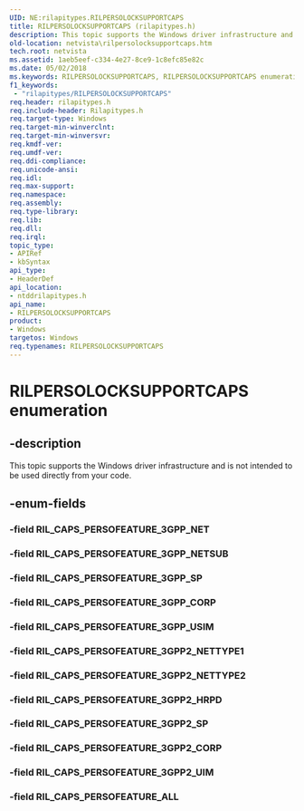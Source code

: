 ```yaml
---
UID: NE:rilapitypes.RILPERSOLOCKSUPPORTCAPS
title: RILPERSOLOCKSUPPORTCAPS (rilapitypes.h)
description: This topic supports the Windows driver infrastructure and is not intended to be used directly from your code.
old-location: netvista\rilpersolocksupportcaps.htm
tech.root: netvista
ms.assetid: 1aeb5eef-c334-4e27-8ce9-1c8efc85e82c
ms.date: 05/02/2018
ms.keywords: RILPERSOLOCKSUPPORTCAPS, RILPERSOLOCKSUPPORTCAPS enumeration [Network Drivers Starting with Windows Vista], RIL_CAPS_PERSOFEATURE_3GPP2_CORP, RIL_CAPS_PERSOFEATURE_3GPP2_HRPD, RIL_CAPS_PERSOFEATURE_3GPP2_NETTYPE1, RIL_CAPS_PERSOFEATURE_3GPP2_NETTYPE2, RIL_CAPS_PERSOFEATURE_3GPP2_SP, RIL_CAPS_PERSOFEATURE_3GPP2_UIM, RIL_CAPS_PERSOFEATURE_3GPP_CORP, RIL_CAPS_PERSOFEATURE_3GPP_NETSUB, RIL_CAPS_PERSOFEATURE_3GPP_SP, RIL_CAPS_PERSOFEATURE_3GPP_USIM, RIL_CAPS_PERSOFEATURE_ALL, netvista.rilpersolocksupportcaps, ntddrilapitypes/RILPERSOLOCKSUPPORTCAPS, ntddrilapitypes/RIL_CAPS_PERSOFEATURE_3GPP2_CORP, ntddrilapitypes/RIL_CAPS_PERSOFEATURE_3GPP2_HRPD, ntddrilapitypes/RIL_CAPS_PERSOFEATURE_3GPP2_NETTYPE1, ntddrilapitypes/RIL_CAPS_PERSOFEATURE_3GPP2_NETTYPE2, ntddrilapitypes/RIL_CAPS_PERSOFEATURE_3GPP2_SP, ntddrilapitypes/RIL_CAPS_PERSOFEATURE_3GPP2_UIM, ntddrilapitypes/RIL_CAPS_PERSOFEATURE_3GPP_CORP, ntddrilapitypes/RIL_CAPS_PERSOFEATURE_3GPP_NETSUB, ntddrilapitypes/RIL_CAPS_PERSOFEATURE_3GPP_SP, ntddrilapitypes/RIL_CAPS_PERSOFEATURE_3GPP_USIM, ntddrilapitypes/RIL_CAPS_PERSOFEATURE_ALL
f1_keywords:
 - "rilapitypes/RILPERSOLOCKSUPPORTCAPS"
req.header: rilapitypes.h
req.include-header: Rilapitypes.h
req.target-type: Windows
req.target-min-winverclnt: 
req.target-min-winversvr: 
req.kmdf-ver: 
req.umdf-ver: 
req.ddi-compliance: 
req.unicode-ansi: 
req.idl: 
req.max-support: 
req.namespace: 
req.assembly: 
req.type-library: 
req.lib: 
req.dll: 
req.irql: 
topic_type:
- APIRef
- kbSyntax
api_type:
- HeaderDef
api_location:
- ntddrilapitypes.h
api_name:
- RILPERSOLOCKSUPPORTCAPS
product:
- Windows
targetos: Windows
req.typenames: RILPERSOLOCKSUPPORTCAPS
---
```


# RILPERSOLOCKSUPPORTCAPS enumeration


## -description


This topic supports the Windows driver infrastructure and is not intended to be used directly from your code.


## -enum-fields




### -field RIL_CAPS_PERSOFEATURE_3GPP_NET


### -field RIL_CAPS_PERSOFEATURE_3GPP_NETSUB


### -field RIL_CAPS_PERSOFEATURE_3GPP_SP


### -field RIL_CAPS_PERSOFEATURE_3GPP_CORP


### -field RIL_CAPS_PERSOFEATURE_3GPP_USIM


### -field RIL_CAPS_PERSOFEATURE_3GPP2_NETTYPE1


### -field RIL_CAPS_PERSOFEATURE_3GPP2_NETTYPE2


### -field RIL_CAPS_PERSOFEATURE_3GPP2_HRPD


### -field RIL_CAPS_PERSOFEATURE_3GPP2_SP


### -field RIL_CAPS_PERSOFEATURE_3GPP2_CORP


### -field RIL_CAPS_PERSOFEATURE_3GPP2_UIM


### -field RIL_CAPS_PERSOFEATURE_ALL

